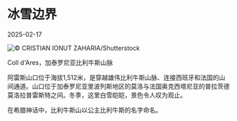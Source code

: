 # 冰雪边界

2025-02-17

![](https://cn.bing.com/th?id=OHR.CatalanPyrenees_ZH-CN9699602584_UHD.jpg "© CRISTIAN IONUT ZAHARIA/Shutterstock")

Coll d'Ares，加泰罗尼亚比利牛斯​​山脉

阿雷斯山口位于海拔1,512米，是穿越雄伟比利牛斯山脉、连接西班牙和法国的山间通道。山口位于加泰罗尼亚里波列斯地区的莫洛与法国奥克西塔尼亚的普拉茨德莫洛拉普雷斯特之间。冬季，这里白雪皑皑，景色令人叹为观止。

在希腊神话中，比利牛斯山以公主比利牛斯的名字命名。


